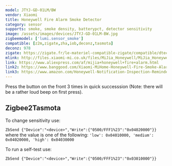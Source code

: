 ```yaml
---
model: JTYJ-GD-01LM/BW
vendor: Xiaomi
title: Honeywell Fire Alarm Smoke Detector
category: sensor
supports: smoke, smoke density, batterypct, detector sensitivity
image: /assets/images/devices/JTYJ-GD-01LM-BW.jpg
zigbeemodel: ['lumi.sensor_smoke']
compatible: [z2m,zigate,zha,iob,deconz,tasmota]
deconz: 978
zigate: https://zigate.fr/le-materiel-compatible-zigate/compatible/dtecteurdefume
mlink: http://files.xiaomi-mi.co.uk/files/MiJia_Honeywell/MiJia_Honeywell_Smoke_Detector_EN.pdf
link: https://www.aliexpress.com/af/mijia+honeywell+fire+alarm.html
link2: https://www.banggood.com/Xiaomi-MiHome-Honeywell-Fire-Smoke-Alarm-Detector-Remote-Alert-Photoelectric-Smoke-Sensor-p-1148105.html
link3: https://www.amazon.com/Honeywell-Notification-Inspection-Reminder-Compatible/dp/B078PYHBMD
---
```


Press the button on the front 3 times in quick successsion (Note: there will be a rather loud beep on first press).

## Zigbee2Tasmota

To change sensitivity use:

`ZbSend {"Device":"<device>","Write":{"0500/FFF1%23":"0x04020000"}}` where the value is one of the following: `'low': 0x04010000, 'medium': 0x04020000, 'high': 0x04030000`

To run a self-test use:

`ZbSend {"Device":"<device>","Write":{"0500/FFF1%23":"0x03010000"}}`
